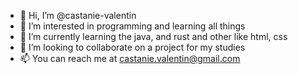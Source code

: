 - 👋 Hi, I’m @castanie-valentin
- 👀 I’m interested in programming and learning all things
- 🌱 I’m currently learning the java, and rust and other like html, css
- 💞️ I’m looking to collaborate on a project for my studies
- 📫 You can reach me at castanie.valentin@gmail.com

<!---
castanie-valentin/castanie-valentin is a ✨ special ✨ repository because its `README.md` (this file) appears on your GitHub profile.
You can click the Preview link to take a look at your changes.
--->

